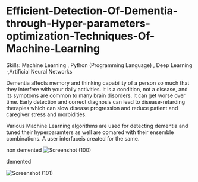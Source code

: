 # Efficient-Detection-Of-Dementia-through-Hyper-parameters-optimization-Techniques-Of-Machine-Learning
Skills: Machine Learning , Python (Programming Language) , Deep Learning ·,Artificial Neural Networks

Dementia affects memory and thinking capability of a person so much that they interfere with your daily activities. It is a condition, not a disease, and its symptoms are common to many brain disorders. It can get worse over time.
Early detection and correct diagnosis can lead to disease-retarding therapies which can slow disease progression and reduce patient and caregiver stress and morbidities.

 Various Machine Learning algorithms are used for detecting dementia and tuned their hyperparamters as well are comared with their ensemble combinations. A user interfaceis created for the same.


non demented
![Screenshot (100)](https://github.com/JanyaMehta/Efficient-Detection-Of-Dementia-through-Hyper-parameters-optimization-Techniques-Of-Machine-Learning/assets/54683817/1c959043-5614-40cd-9071-a93fc344b98f)



demented

![Screenshot (101)](https://github.com/JanyaMehta/Efficient-Detection-Of-Dementia-through-Hyper-parameters-optimization-Techniques-Of-Machine-Learning/assets/54683817/5f031e60-d486-492d-8dd5-8584c790bb3a)
